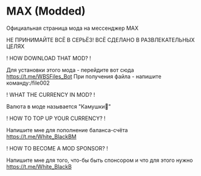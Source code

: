 # MAX (Modded)
Официальная страница мода на мессенджер MAX

НЕ ПРИНИМАЙТЕ ВСЁ В СЕРЬЁЗ! ВСЁ СДЕЛАНО В РАЗВЛЕКАТЕЛЬНЫХ ЦЕЛЯХ









! HOW DOWNLOAD THAT MOD? !

Для установки этого мода - перейдите вот сюда
https://t.me/WBSFiles_Bot
При получения файла - напишите команду:/file002

! WHAT THE CURRENCY IN MOD? !

Валюта в моде называется "Камушки💎"

! HOW TO TOP UP YOUR CURRENCY? !

Напишите мне для пополнение баланса-счёта
https://t.me/White_BlackBM

! HOW TO BECOME A MOD SPONSOR? !

Напишите мне для того, что-бы быть спонсором и что для этого нужно
https://t.me/White_BlackB
